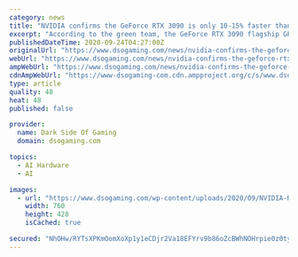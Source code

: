 ```yaml
---
category: news
title: "NVIDIA confirms the GeForce RTX 3090 is only 10-15% faster than the RTX 3080 GPU in 4K gaming"
excerpt: "According to the green team, the GeForce RTX 3090 flagship GPU is only 10-15% faster than the RTX 3080 in 4K gaming. Nvidia claims the card is designed specifically for gaming at ultra-high resolutions such as 8K,"
publishedDateTime: 2020-09-24T04:27:00Z
originalUrl: "https://www.dsogaming.com/news/nvidia-confirms-the-geforce-rtx-3090-is-only-10-15-faster-than-the-rtx-3080-gpu-in-4k-gaming/"
webUrl: "https://www.dsogaming.com/news/nvidia-confirms-the-geforce-rtx-3090-is-only-10-15-faster-than-the-rtx-3080-gpu-in-4k-gaming/"
ampWebUrl: "https://www.dsogaming.com/news/nvidia-confirms-the-geforce-rtx-3090-is-only-10-15-faster-than-the-rtx-3080-gpu-in-4k-gaming/amp/"
cdnAmpWebUrl: "https://www-dsogaming-com.cdn.ampproject.org/c/s/www.dsogaming.com/news/nvidia-confirms-the-geforce-rtx-3090-is-only-10-15-faster-than-the-rtx-3080-gpu-in-4k-gaming/amp/"
type: article
quality: 48
heat: 48
published: false

provider:
  name: Dark Side Of Gaming
  domain: dsogaming.com

topics:
  - AI Hardware
  - AI

images:
  - url: "https://www.dsogaming.com/wp-content/uploads/2020/09/NVIDIA-RTX3090-feature.jpg"
    width: 760
    height: 428
    isCached: true

secured: "NhOHw/RYTsXPKmOomXoXp1y1eCDjr2Va18EFYrv9b86oZcBWhNOHrpie0z0tyjX/FHT5/a5AKkyiQleX6XBAL7poYPOv7dcCS+CcrlzgiqqxFj4Xl4I7FhJypm6TDLqdZS+XJXeLOPzrZV9w4kwkDMCqoUvkb5b73eARXv72Iup+ztpc4EZ1yYL0hJ1hZGXyKrOL+AYnlahh+p6HPvV79Wkwe7uv6f8GG39EpkzwzVRa2+x8VMafKUQerayM7+DKuCnO6Od9q+1r06SA1RCITrSNxMFxajy3TwCRGrqoQ2LzglOiLYarDawOqFVb6KLogjZW0Mdt7VyzFyDGZN33LdryYviEkmERYqjmfZHNcBU=;P5OuOtyz1K49ZZQbF/NZ7A=="
---
```


